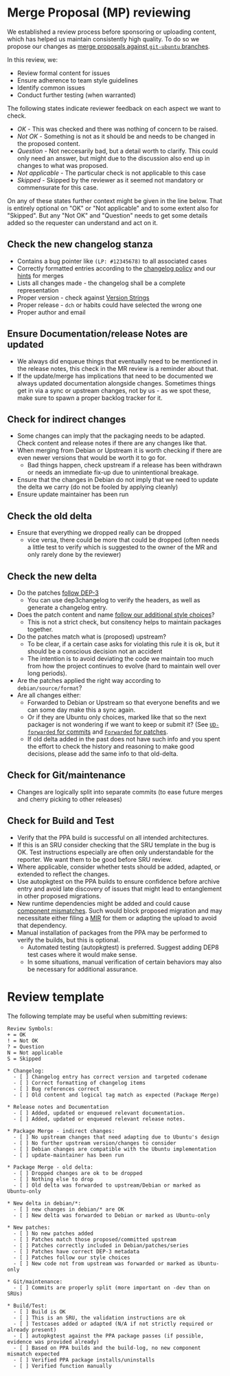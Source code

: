# Merge Proposal (MP) reviewing

We established a review process before sponsoring or uploading content, which
has helped us maintain consistently high quality.
To do so we propose our changes as [merge proposals against `git-ubuntu` branches](MergeProposal.md).

In this review, we:
* Review formal content for issues
* Ensure adherence to team style guidelines
* Identify common issues
* Conduct further testing (when warranted)

The following states indicate reviewer feedback on each aspect we want to check.

* *OK* - This was checked and there was nothing of concern to be raised.
* *Not OK* - Something is not as it should be and needs to be changed in the proposed content.
* *Question* - Not neccesarily bad, but a detail worth to clarify. This could only need an answer, but might due to the discussion also end up in changes to what was proposed.
* *Not applicable* - The particular check is not applicable to this case
* *Skipped* - Skipped by the reviewer as it seemed not mandatory or commensurate for this case.

On any of these states further context might be given in the line below. That is
entirely optional on "OK" or "Not applicable" and to some extent also for "Skipped".
But any "Not OK" and "Question" needs to get some details added so the requester
can understand and act on it.

## Check the new changelog stanza

* Contains a bug pointer like `(LP: #12345678)` to all associated cases
* Correctly formatted entries according to the [changelog policy](https://www.debian.org/doc/debian-policy/ch-source.html#debian-changelog-debian-changelog) and our [hints](PackageMerging.md#fix-the-changelog) for merges
* Lists all changes made - the changelog shall be a complete representation
* Proper version - check against [Version Strings](VersionStrings.md)
* Proper release - `dch` or habits could have selected the wrong one
* Proper author and email

## Ensure Documentation/release Notes are updated

* We always did enqueue things that eventually need to be mentioned in the release notes, this check in the MR review is a reminder about that.
* If the update/merge has implications that need to be documented we always updated documentation alongside changes. Sometimes things get in via a sync or upstream changes, not by us - as we spot these, make sure to spawn a proper backlog tracker for it.

## Check for indirect changes

* Some changes can imply that the packaging needs to be adapted. Check content and release notes if there are any changes like that.
* When merging from Debian or Upstream it is worth checking if there are even newer versions that would be worth it to go for.
  * Bad things happen, check upstream if a release has been withdrawn or needs an immediate fix-up due to unintentional breakage.
* Ensure that the changes in Debian do not imply that we need to update the delta we carry (do not be fooled by applying cleanly)
* Ensure update maintainer has been run

## Check the old delta

* Ensure that everything we dropped really can be dropped
  * vice versa, there could be more that could be dropped (often needs a little test to verify which is suggested to the owner of the MR and only rarely done by the reviewer)

## Check the new delta

* Do the patches [follow DEP-3](http://dep.debian.net/deps/dep3/)
  * You can use dep3changelog to verify the headers, as well as generate a changelog entry.
* Does the patch content and name [follow our additional style choices](DebianPatch.md)?
  * This is not a strict check, but consitency helps to maintain packages together.
* Do the patches match what is (proposed) upstream?
  * To be clear, if a certain case asks for violating this rule it is ok, but it should be a conscious decision not an accident
  * The intention is to avoid deviating the code we maintain too much from how the project continues to evolve (hard to maintain well over long periods).
* Are the patches applied the right way according to `debian/source/format`?
* Are all changes either:
  * Forwarded to Debian or Upstream so that everyone benefits and we can some day make this a sync again.
  * Or if they are Ubuntu only choices, marked like that so the next packager is not wondering if we want to keep or submit it? (See [`UD-forwarded` for commits](CommittingChanges.md#the-commit-message) and [`Forwarded` for patches](DebianPatch.md#the-patchfile-header).
  * If old delta added in the past does not have such info and you spent the effort to check the history and reasoning to make good decisions, please add the same info to that old-delta.

## Check for Git/maintenance

* Changes are logically split into separate commits (to ease future merges and cherry picking to other releases)

## Check for Build and Test

* Verify that the PPA build is successful on all intended architectures.
* If this is an SRU consider checking that the SRU template in the bug is OK. Test instructions especially are often only understandable for the reporter. We want them to be good before SRU review.
* Where applicable, consider whether tests should be added, adapted, or extended to reflect the changes.
* Use autopkgtest on the PPA builds to ensure confidence before archive entry and avoid late discovery of issues that might lead to entanglement in other proposed migrations.
* New runtime dependencies might be added and could cause [component mismatches](ProposedMigration.md#mainuniverse-binary-mismatch). Such would block proposed migration and may necessitate either filing a [MIR](MainInclusion.md) for them or adapting the upload to avoid that dependency.
* Manual installation of packages from the PPA may be performed to verify the builds, but this is optional.
  * Automated testing (autopkgtest) is preferred. Suggest adding DEP8 test cases where it would make sense.
  * In some situations, manual verification of certain behaviors may also be necessary for additional assurance.


# Review template

The following template may be useful when submitting reviews:

```
Review Symbols:
+ = OK
! = Not OK
? = Question
N = Not applicable
S = Skipped

* Changelog:
  - [ ] Changelog entry has correct version and targeted codename
  - [ ] Correct formatting of changelog items
  - [ ] Bug references correct
  - [ ] Old content and logical tag match as expected (Package Merge)

* Release notes and Documentation
  - [ ] Added, updated or enqueued relevant documentation.
  - [ ] Added, updated or enqueued relevant release notes.

* Package Merge - indirect changes:
  - [ ] No upstream changes that need adapting due to Ubuntu's design
  - [ ] No further upstream version/changes to consider
  - [ ] Debian changes are compatible with the Ubuntu implementation
  - [ ] update-maintainer has been run

* Package Merge - old delta:
  - [ ] Dropped changes are ok to be dropped
  - [ ] Nothing else to drop
  - [ ] Old delta was forwarded to upstream/Debian or marked as Ubuntu-only

* New delta in debian/*:
  - [ ] new changes in debian/* are OK
  - [ ] New delta was forwarded to Debian or marked as Ubuntu-only

* New patches:
  - [ ] No new patches added
  - [ ] Patches match those proposed/committed upstream
  - [ ] Patches correctly included in Debian/patches/series
  - [ ] Patches have correct DEP-3 metadata
  - [ ] Patches follow our style choices
  - [ ] New code not from upstream was forwarded or marked as Ubuntu-only

* Git/maintenance:
  - [ ] Commits are properly split (more important on -dev than on SRUs)

* Build/Test:
  - [ ] Build is OK
  - [ ] This is an SRU, the validation instructions are ok
  - [ ] Testcases added or adapted (N/A if not strictly required or already present)
  - [ ] autopkgtest against the PPA package passes (if possible, evidence was provided already)
  - [ ] Based on PPA builds and the build-log, no new component mismatch expected
  - [ ] Verified PPA package installs/uninstalls
  - [ ] Verified function manually
```
